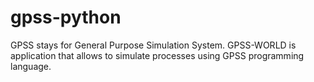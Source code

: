# gpss-python
GPSS stays for General Purpose Simulation System. GPSS-WORLD is application that allows to simulate processes using GPSS programming language.
